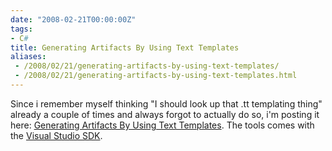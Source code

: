 ```yaml
---
date: "2008-02-21T00:00:00Z"
tags:
- C#
title: Generating Artifacts By Using Text Templates
aliases:
 - /2008/02/21/generating-artifacts-by-using-text-templates/
 - /2008/02/21/generating-artifacts-by-using-text-templates.html
---
```

Since i remember myself thinking "I should look up that .tt templating thing" already a couple of times and always forgot to actually do so, i'm posting it here: [Generating Artifacts By Using Text Templates](http://msdn2.microsoft.com/en-us/library/bb126445.aspx). The tools comes with the [Visual Studio SDK](http://msdn2.microsoft.com/en-us/library/bb166441(VS.80).aspx).
